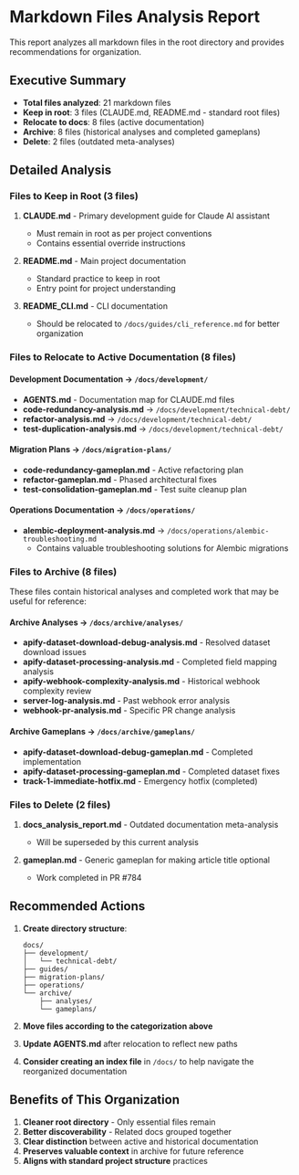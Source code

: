 # Markdown Files Analysis Report

This report analyzes all markdown files in the root directory and provides recommendations for organization.

## Executive Summary

- **Total files analyzed**: 21 markdown files
- **Keep in root**: 3 files (CLAUDE.md, README.md - standard root files)
- **Relocate to docs**: 8 files (active documentation)
- **Archive**: 8 files (historical analyses and completed gameplans)
- **Delete**: 2 files (outdated meta-analyses)

## Detailed Analysis

### Files to Keep in Root (3 files)

1. **CLAUDE.md** - Primary development guide for Claude AI assistant
   - Must remain in root as per project conventions
   - Contains essential override instructions

2. **README.md** - Main project documentation
   - Standard practice to keep in root
   - Entry point for project understanding

3. **README_CLI.md** - CLI documentation
   - Should be relocated to `/docs/guides/cli_reference.md` for better organization

### Files to Relocate to Active Documentation (8 files)

#### Development Documentation → `/docs/development/`
- **AGENTS.md** - Documentation map for CLAUDE.md files
- **code-redundancy-analysis.md** → `/docs/development/technical-debt/`
- **refactor-analysis.md** → `/docs/development/technical-debt/`
- **test-duplication-analysis.md** → `/docs/development/technical-debt/`

#### Migration Plans → `/docs/migration-plans/`
- **code-redundancy-gameplan.md** - Active refactoring plan
- **refactor-gameplan.md** - Phased architectural fixes
- **test-consolidation-gameplan.md** - Test suite cleanup plan

#### Operations Documentation → `/docs/operations/`
- **alembic-deployment-analysis.md** → `/docs/operations/alembic-troubleshooting.md`
  - Contains valuable troubleshooting solutions for Alembic migrations

### Files to Archive (8 files)

These files contain historical analyses and completed work that may be useful for reference:

#### Archive Analyses → `/docs/archive/analyses/`
- **apify-dataset-download-debug-analysis.md** - Resolved dataset download issues
- **apify-dataset-processing-analysis.md** - Completed field mapping analysis
- **apify-webhook-complexity-analysis.md** - Historical webhook complexity review
- **server-log-analysis.md** - Past webhook error analysis
- **webhook-pr-analysis.md** - Specific PR change analysis

#### Archive Gameplans → `/docs/archive/gameplans/`
- **apify-dataset-download-debug-gameplan.md** - Completed implementation
- **apify-dataset-processing-gameplan.md** - Completed dataset fixes
- **track-1-immediate-hotfix.md** - Emergency hotfix (completed)

### Files to Delete (2 files)

1. **docs_analysis_report.md** - Outdated documentation meta-analysis
   - Will be superseded by this current analysis

2. **gameplan.md** - Generic gameplan for making article title optional
   - Work completed in PR #784

## Recommended Actions

1. **Create directory structure**:
   ```
   docs/
   ├── development/
   │   └── technical-debt/
   ├── guides/
   ├── migration-plans/
   ├── operations/
   └── archive/
       ├── analyses/
       └── gameplans/
   ```

2. **Move files according to the categorization above**

3. **Update AGENTS.md** after relocation to reflect new paths

4. **Consider creating an index file** in `/docs/` to help navigate the reorganized documentation

## Benefits of This Organization

1. **Cleaner root directory** - Only essential files remain
2. **Better discoverability** - Related docs grouped together
3. **Clear distinction** between active and historical documentation
4. **Preserves valuable context** in archive for future reference
5. **Aligns with standard project structure** practices
